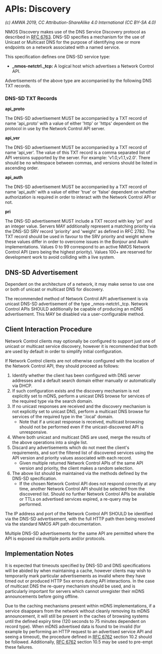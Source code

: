 # APIs: Discovery

_(c) AMWA 2019, CC Attribution-ShareAlike 4.0 International (CC BY-SA 4.0)_

NMOS Discovery makes use of the DNS Service Discovery protocol as described in [RFC 6763](https://tools.ietf.org/html/rfc6763). DNS-SD specifies a mechanism for the use of Unicast or Multicast DNS for the purpose of identifying one or more endpoints on a network associated with a named service.

This specification defines one DNS-SD service type:

* **_nmos-netctrl._tcp:** A logical host which advertises a Network Control API.

Advertisements of the above type are accompanied by the following DNS TXT records.

### DNS-SD TXT Records

**api\_proto**

The DNS-SD advertisement MUST be accompanied by a TXT record of name 'api\_proto' with a value of either 'http' or 'https' dependent on the protocol in use by the Network Control API server.

**api\_ver**

The DNS-SD advertisement MUST be accompanied by a TXT record of name 'api\_ver'. The value of this TXT record is a comma separated list of API versions supported by the server. For example: 'v1.0,v1.1,v2.0'. There should be no whitespace between commas, and versions should be listed in ascending order.

**api\_auth**

The DNS-SD advertisement MUST be accompanied by a TXT record of name 'api\_auth' with a value of either 'true' or 'false' dependent on whether authorization is required in order to interact with the Network Control API or not.

**pri**

The DNS-SD advertisement MUST include a TXT record with key 'pri' and an integer value. Servers MAY additionally represent a matching priority via the DNS-SD SRV record 'priority' and 'weight' as defined in RFC 2782. The TXT record should be used in favour to the SRV priority and weight where these values differ in order to overcome issues in the Bonjour and Avahi implementations.
Values 0 to 99 correspond to an active NMOS Network Control API (zero being the highest priority). Values 100+ are reserved for development work to avoid colliding with a live system.

## DNS-SD Advertisement

Dependent on the architecture of a network, it may make sense to use one or both of unicast or multicast DNS for discovery.

The recommended method of Network Control API advertisement is via unicast DNS-SD advertisement of the type \_nmos-netctrl.\_tcp. Network Control APIs SHOULD additionally be capable of producing an mDNS advertisement. This MAY be disabled via a user-configurable method.

## Client Interaction Procedure

Network Control clients may optionally be configured to support just one of unicast or multicast service discovery, however it is recommended that both are used by default in order to simplify initial configuration.

If Network Control clients are not otherwise configured with the location of the Network Control API, they should proceed as follows:

1. Identify whether the client has been configured with DNS server addresses and a default search domain either manually or automatically via DHCP.
2. If such configuration exists and the discovery mechanism is not explicitly set to mDNS, perform a unicast DNS browse for services of the required type via the search domain.
3. If no unicast responses are received and the discovery mechanism is not explicitly set to unicast DNS, perform a multicast DNS browse for services of the required type in the '.local' domain.
   * Note that if a unicast response is received, multicast browsing should not be performed even if the unicast-discovered API is unresponsive.
4. Where both unicast and multicast DNS are used, merge the results of the above operations into a single list.
5. Discard any advertisements which do not meet the client's requirements, and sort the filtered list of discovered services using the API version and priority values associated with each record.
   * Given multiple returned Network Control APIs of the same API version and priority, the client makes a random selection.
6. The above list should be maintained via the methods defined by the DNS-SD specification.
   * If the chosen Network Control API does not respond correctly at any time, another Network Control API should be selected from the discovered list. Should no further Network Control APIs be available or TTLs on advertised services expired, a re-query may be performed.

The IP address and port of the Network Control API SHOULD be identified via the DNS-SD advertisement, with the full HTTP path then being resolved via the standard NMOS API path documentation.

Multiple DNS-SD advertisements for the same API are permitted where the API is exposed via multiple ports and/or protocols.

## Implementation Notes

It is expected that timeouts specified by DNS-SD and DNS specifications will be abided by when maintaining a cache, however clients may wish to temporarily mark particular advertisements as invalid where they have timed out or produced HTTP 5xx errors during API interactions. In the case of multicast DNS the re-query mechanism should be used, and is particularly important for servers which cannot unregister their mDNS announcements before going offline.

Due to the caching mechanisms present within mDNS implementations, if a service disappears from the network without cleanly removing its mDNS announcement, it will still be present in the caches of browsing systems until the defined expiry time (120 seconds to 75 minutes dependent on record type). When mDNS advertised data is found to be invalid (for example by performing an HTTP request to an advertised service API and seeing a timeout), the procedure defined in [RFC 6762](https://tools.ietf.org/html/rfc6762) section 10.2 should be followed. Additionally, [RFC 6762](https://tools.ietf.org/html/rfc6762) section 10.5 may be used to pre-empt these failures.
